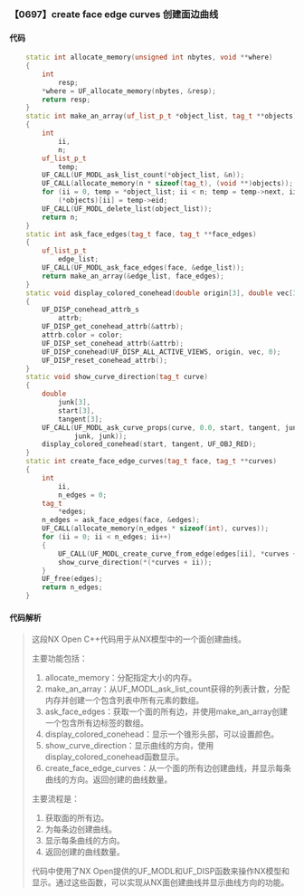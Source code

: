### 【0697】create face edge curves 创建面边曲线

#### 代码

```cpp
    static int allocate_memory(unsigned int nbytes, void **where)  
    {  
        int  
            resp;  
        *where = UF_allocate_memory(nbytes, &resp);  
        return resp;  
    }  
    static int make_an_array(uf_list_p_t *object_list, tag_t **objects)  
    {  
        int  
            ii,  
            n;  
        uf_list_p_t  
            temp;  
        UF_CALL(UF_MODL_ask_list_count(*object_list, &n));  
        UF_CALL(allocate_memory(n * sizeof(tag_t), (void **)objects));  
        for (ii = 0, temp = *object_list; ii < n; temp = temp->next, ii++)  
            (*objects)[ii] = temp->eid;  
        UF_CALL(UF_MODL_delete_list(object_list));  
        return n;  
    }  
    static int ask_face_edges(tag_t face, tag_t **face_edges)  
    {  
        uf_list_p_t  
            edge_list;  
        UF_CALL(UF_MODL_ask_face_edges(face, &edge_list));  
        return make_an_array(&edge_list, face_edges);  
    }  
    static void display_colored_conehead(double origin[3], double vec[3], int color)  
    {  
        UF_DISP_conehead_attrb_s  
            attrb;  
        UF_DISP_get_conehead_attrb(&attrb);  
        attrb.color = color;  
        UF_DISP_set_conehead_attrb(&attrb);  
        UF_DISP_conehead(UF_DISP_ALL_ACTIVE_VIEWS, origin, vec, 0);  
        UF_DISP_reset_conehead_attrb();  
    }  
    static void show_curve_direction(tag_t curve)  
    {  
        double  
            junk[3],  
            start[3],  
            tangent[3];  
        UF_CALL(UF_MODL_ask_curve_props(curve, 0.0, start, tangent, junk, junk,  
                junk, junk));  
        display_colored_conehead(start, tangent, UF_OBJ_RED);  
    }  
    static int create_face_edge_curves(tag_t face, tag_t **curves)  
    {  
        int  
            ii,  
            n_edges = 0;  
        tag_t  
            *edges;  
        n_edges = ask_face_edges(face, &edges);  
        UF_CALL(allocate_memory(n_edges * sizeof(int), curves));  
        for (ii = 0; ii < n_edges; ii++)  
        {  
            UF_CALL(UF_MODL_create_curve_from_edge(edges[ii], *curves + ii));  
            show_curve_direction(*(*curves + ii));  
        }  
        UF_free(edges);  
        return n_edges;  
    }

```

#### 代码解析

> 这段NX Open C++代码用于从NX模型中的一个面创建曲线。
>
> 主要功能包括：
>
> 1. allocate_memory：分配指定大小的内存。
> 2. make_an_array：从UF_MODL_ask_list_count获得的列表计数，分配内存并创建一个包含列表中所有元素的数组。
> 3. ask_face_edges：获取一个面的所有边，并使用make_an_array创建一个包含所有边标签的数组。
> 4. display_colored_conehead：显示一个锥形头部，可以设置颜色。
> 5. show_curve_direction：显示曲线的方向，使用display_colored_conehead函数显示。
> 6. create_face_edge_curves：从一个面的所有边创建曲线，并显示每条曲线的方向。返回创建的曲线数量。
>
> 主要流程是：
>
> 1. 获取面的所有边。
> 2. 为每条边创建曲线。
> 3. 显示每条曲线的方向。
> 4. 返回创建的曲线数量。
>
> 代码中使用了NX Open提供的UF_MODL和UF_DISP函数来操作NX模型和显示。通过这些函数，可以实现从NX面创建曲线并显示曲线方向的功能。
>

